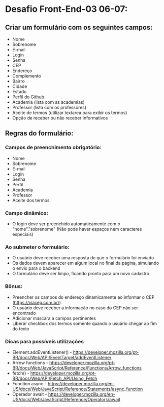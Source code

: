 # Desafio Front-End-03 06-07:

## Criar um formulário com os seguintes campos:
- Nome
- Sobrenome
- E-mail
- Login
- Senha
- CEP
- Endereço
- Complemento
- Bairro
- Cidade
- Estado
- Perfil do Github
- Academia (lista com as academias)
- Professor (lista com os professores)
- Aceite de termos (utilizar textarea para exibir os termos)
- Opção de receber ou não receber informativos


## Regras do formulário:
### Campos de preenchimento obrigatório:
- Nome
- Sobrenome
- E-mail
- Login
- Senha
- Perfil
- Academia
- Professor
- Aceite dos termos

### Campo dinâmico:
- O login deve ser preenchido automaticamente com o "nome"."sobrenome" (Não pode haver espaços nem caracteres especiais)

### Ao submeter o formulário:
- O usuário deve receber uma resposta de que o formulário foi enviado
- Os dados devem aparecer em algum local no final da página, simulando o envio para o backend
- O formulário deve ser limpo, ficando pronto para um novo cadastro

### Bônus:
- Preencher os campos do endereço dinamicamente ao informar o CEP (https://viacep.com.br/)
- O usuário deve receber a informação no caso do CEP não ser encontrado
- Adicionar máscara a campos pertinentes
- Liberar checkbox dos termos somente quando o usuário chegar ao fim do texto

### Dicas para possíveis utilizações
- Element.addEventListener() - https://developer.mozilla.org/pt-BR/docs/Web/API/EventTarget/addEventListener
- Arrow functions - https://developer.mozilla.org/pt-BR/docs/Web/JavaScript/Reference/Functions/Arrow_functions
- fetch() - https://developer.mozilla.org/pt-BR/docs/Web/API/Fetch_API/Using_Fetch
- Function async - https://developer.mozilla.org/en-US/docs/Web/JavaScript/Reference/Statements/async_function
- Operador await - https://developer.mozilla.org/en-US/docs/Web/JavaScript/Reference/Operators/await